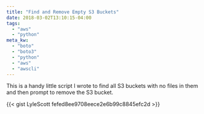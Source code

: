 ```yaml
---
title: "Find and Remove Empty S3 Buckets"
date: 2018-03-02T13:10:15-04:00
tags:
  - "aws"
  - "python"
meta_kw:
  - "boto"
  - "boto3"
  - "python"
  - "aws"
  - "awscli"
---
```


This is a handy little script I wrote to find all S3 buckets with no files in them and then prompt
to remove the S3 bucket.

{{< gist LyleScott fefed8ee9708eece2e6b99c8845efc2d >}}

